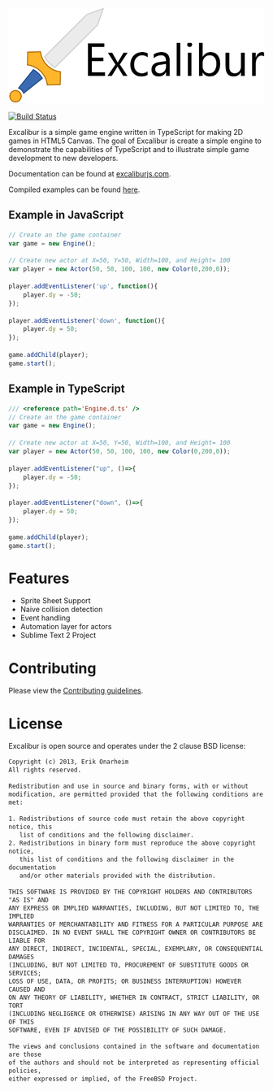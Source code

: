 ![Logo](/assets/excalibur-title-dark.png?raw=true)

[![Build Status](https://travis-ci.org/eonarheim/Excalibur.png?branch=master)](https://travis-ci.org/eonarheim/Excalibur)

Excalibur is a simple game engine written in TypeScript for making 2D games in HTML5 Canvas. The goal of Excalibur is create a simple engine to demonstrate the capabilities of TypeScript and to illustrate simple game development to new developers.

Documentation can be found at [excaliburjs.com](http://excaliburjs.com).

Compiled examples can be found [here](http://excaliburjs.com/gallery/home/).

## Example in JavaScript

```js
// Create an the game container
var game = new Engine();

// Create new actor at X=50, Y=50, Width=100, and Height= 100
var player = new Actor(50, 50, 100, 100, new Color(0,200,0));

player.addEventListener('up', function(){
	player.dy = -50;
});

player.addEventListener('down', function(){
	player.dy = 50;
});

game.addChild(player);
game.start();

```

## Example in TypeScript

```js
/// <reference path='Engine.d.ts' />
// Create an the game container
var game = new Engine();

// Create new actor at X=50, Y=50, Width=100, and Height= 100
var player = new Actor(50, 50, 100, 100, new Color(0,200,0));

player.addEventListener("up", ()=>{
	player.dy = -50;
});

player.addEventListener("down", ()=>{
	player.dy = 50;
});

game.addChild(player);
game.start();

```

# Features

* Sprite Sheet Support
* Naive collision detection
* Event handling
* Automation layer for actors
* Sublime Text 2 Project

# Contributing

Please view the [Contributing guidelines](CONTRIBUTING.md).


# License

Excalibur is open source and operates under the 2 clause BSD license:

	Copyright (c) 2013, Erik Onarheim
	All rights reserved.
	
	Redistribution and use in source and binary forms, with or without
	modification, are permitted provided that the following conditions are met: 
	
	1. Redistributions of source code must retain the above copyright notice, this
	   list of conditions and the following disclaimer. 
	2. Redistributions in binary form must reproduce the above copyright notice,
	   this list of conditions and the following disclaimer in the documentation
	   and/or other materials provided with the distribution. 
	
	THIS SOFTWARE IS PROVIDED BY THE COPYRIGHT HOLDERS AND CONTRIBUTORS "AS IS" AND
	ANY EXPRESS OR IMPLIED WARRANTIES, INCLUDING, BUT NOT LIMITED TO, THE IMPLIED
	WARRANTIES OF MERCHANTABILITY AND FITNESS FOR A PARTICULAR PURPOSE ARE
	DISCLAIMED. IN NO EVENT SHALL THE COPYRIGHT OWNER OR CONTRIBUTORS BE LIABLE FOR
	ANY DIRECT, INDIRECT, INCIDENTAL, SPECIAL, EXEMPLARY, OR CONSEQUENTIAL DAMAGES
	(INCLUDING, BUT NOT LIMITED TO, PROCUREMENT OF SUBSTITUTE GOODS OR SERVICES;
	LOSS OF USE, DATA, OR PROFITS; OR BUSINESS INTERRUPTION) HOWEVER CAUSED AND
	ON ANY THEORY OF LIABILITY, WHETHER IN CONTRACT, STRICT LIABILITY, OR TORT
	(INCLUDING NEGLIGENCE OR OTHERWISE) ARISING IN ANY WAY OUT OF THE USE OF THIS
	SOFTWARE, EVEN IF ADVISED OF THE POSSIBILITY OF SUCH DAMAGE.
	
	The views and conclusions contained in the software and documentation are those
	of the authors and should not be interpreted as representing official policies, 
	either expressed or implied, of the FreeBSD Project.
